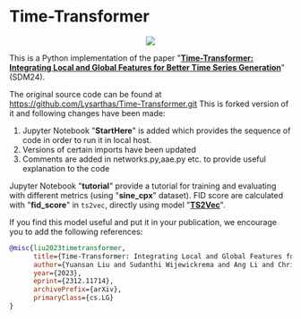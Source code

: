 # Time-Transformer

<p align="center">
<img src=imgs/timetransformer.png />
</p>

This is a Python implementation of the paper "[**Time-Transformer: Integrating Local and Global Features for Better Time Series Generation**](https://arxiv.org/abs/2312.11714)" (SDM24).

The original source code can be found at https://github.com/Lysarthas/Time-Transformer.git
This is forked version of it and following changes have been made:
1) Jupyter Notebook "**StartHere**" is added which provides the sequence of code in order to run it in local host.
2) Versions of certain imports have been updated
3) Comments are added in networks.py,aae.py etc. to provide useful explanation to the code

Jupyter Notebook "**tutorial**" provide a tutorial for training and evaluating with different metrics (using "**sine_cpx**" dataset). FID score are calculated with "**fid_score**" in `ts2vec`, directly using model "[**TS2Vec**](https://github.com/yuezhihan/ts2vec)".

If you find this model useful and put it in your publication, we encourage you to add the following references:
```bibtex
@misc{liu2023timetransformer,
      title={Time-Transformer: Integrating Local and Global Features for Better Time Series Generation}, 
      author={Yuansan Liu and Sudanthi Wijewickrema and Ang Li and Christofer Bester and Stephen O'Leary and James Bailey},
      year={2023},
      eprint={2312.11714},
      archivePrefix={arXiv},
      primaryClass={cs.LG}
}
```
